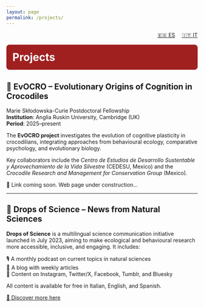 ```yaml
---
layout: page
permalink: /projects/
---
```


<div style="text-align:right; margin-bottom: 1rem;">
 <a href="/test2/es/projects/" style="margin-right: 1em;">🇪🇸 ES</a>
  <a href="/test2/it/projects/">🇮🇹 IT</a>
</div>

<div style="background-color:#a02020; padding:1rem; border-radius:8px; text-align:left; margin-bottom: 2rem;">
  <h1 style="margin: 0; font-size: 2em; color:white;">Projects</h1>
</div>


## 🐊 EvOCRO – Evolutionary Origins of Cognition in Crocodiles

Marie Skłodowska-Curie Postdoctoral Fellowship  
**Institution**: Anglia Ruskin University, Cambridge (UK)  
**Period**: 2025–present  

The **EvOCRO project** investigates the evolution of cognitive plasticity in crocodilians, integrating approaches from behavioural ecology, comparative psychology, and evolutionary biology.

Key collaborators include the *Centro de Estudios de Desarrollo Sustentable y Aprovechamiento de la Vida Silvestre* (CEDESU, Mexico) and the *Crocodile Research and Management for Conservation Group* (Mexico).

🔗 Link coming soon. Web page under construction...

---

## 📢 Drops of Science – News from Natural Sciences

**Drops of Science** is a multilingual science communication initiative launched in July 2023, aiming to make ecological and behavioural research more accessible, inclusive, and engaging. It includes:

🎙️ A monthly podcast on current topics in natural sciences  
📝 A blog with weekly articles  
📱 Content on Instagram, Twitter/X, Facebook, Tumblr, and Bluesky  

All content is available for free in Italian, English, and Spanish.

[🔗 Discover more here](https://linktr.ee/dropsofscienceofficial)
